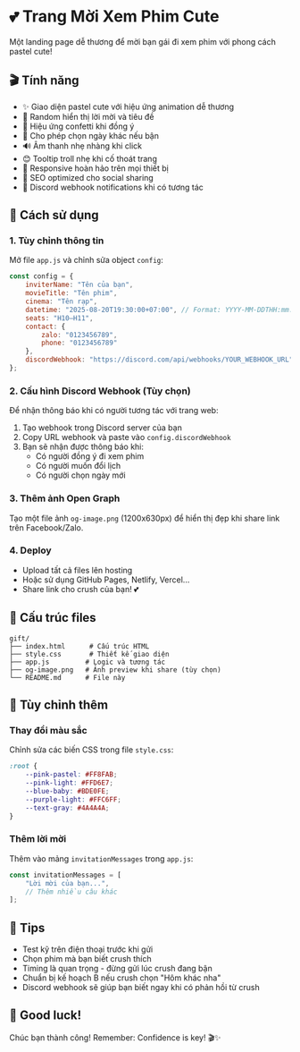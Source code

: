 # 💕 Trang Mời Xem Phim Cute

Một landing page dễ thương để mời bạn gái đi xem phim với phong cách pastel cute!

## 🎬 Tính năng

- ✨ Giao diện pastel cute với hiệu ứng animation dễ thương
- 🎲 Random hiển thị lời mời và tiêu đề
- 💖 Hiệu ứng confetti khi đồng ý
- 📅 Cho phép chọn ngày khác nếu bận
- 🔊 Âm thanh nhẹ nhàng khi click
- 😊 Tooltip troll nhẹ khi cố thoát trang
- 📱 Responsive hoàn hảo trên mọi thiết bị
- 🔗 SEO optimized cho social sharing
- 🔔 Discord webhook notifications khi có tương tác

## 🚀 Cách sử dụng

### 1. Tùy chỉnh thông tin
Mở file `app.js` và chỉnh sửa object `config`:

```javascript
const config = {
    inviterName: "Tên của bạn",
    movieTitle: "Tên phim",
    cinema: "Tên rạp",
    datetime: "2025-08-20T19:30:00+07:00", // Format: YYYY-MM-DDTHH:mm:ss+07:00
    seats: "H10–H11",
    contact: {
        zalo: "0123456789",
        phone: "0123456789"
    },
    discordWebhook: "https://discord.com/api/webhooks/YOUR_WEBHOOK_URL" // Tùy chọn
};
```

### 2. Cấu hình Discord Webhook (Tùy chọn)
Để nhận thông báo khi có người tương tác với trang web:

1. Tạo webhook trong Discord server của bạn
2. Copy URL webhook và paste vào `config.discordWebhook`
3. Bạn sẽ nhận được thông báo khi:
   - Có người đồng ý đi xem phim
   - Có người muốn đổi lịch
   - Có người chọn ngày mới

### 3. Thêm ảnh Open Graph
Tạo một file ảnh `og-image.png` (1200x630px) để hiển thị đẹp khi share link trên Facebook/Zalo.

### 4. Deploy
- Upload tất cả files lên hosting
- Hoặc sử dụng GitHub Pages, Netlify, Vercel...
- Share link cho crush của bạn! 💕

## 📁 Cấu trúc files

```
gift/
├── index.html      # Cấu trúc HTML
├── style.css       # Thiết kế giao diện
├── app.js         # Logic và tương tác
├── og-image.png   # Ảnh preview khi share (tùy chọn)
└── README.md      # File này
```

## 🎨 Tùy chỉnh thêm

### Thay đổi màu sắc
Chỉnh sửa các biến CSS trong file `style.css`:

```css
:root {
    --pink-pastel: #FF8FAB;
    --pink-light: #FFD6E7;
    --blue-baby: #BDE0FE;
    --purple-light: #FFC6FF;
    --text-gray: #4A4A4A;
}
```

### Thêm lời mời
Thêm vào mảng `invitationMessages` trong `app.js`:

```javascript
const invitationMessages = [
    "Lời mời của bạn...",
    // Thêm nhiều câu khác
];
```

## 🌟 Tips

- Test kỹ trên điện thoại trước khi gửi
- Chọn phim mà bạn biết crush thích
- Timing là quan trọng - đừng gửi lúc crush đang bận
- Chuẩn bị kế hoạch B nếu crush chọn "Hôm khác nha"
- Discord webhook sẽ giúp bạn biết ngay khi có phản hồi từ crush

## 💝 Good luck!

Chúc bạn thành công! Remember: Confidence is key! 🎬✨
